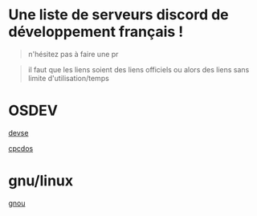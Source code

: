 # Une liste de serveurs discord de développement français !

> n'hésitez pas à faire une pr

> il faut que les liens soient des liens officiels ou alors des liens sans limite d'utilisation/temps

# OSDEV

[devse](https://discord.com/invite/3XjkM6q)

[cpcdos](https://discord.com/invite/3Qm8xDp)

# gnu/linux 

[gnou](https://discord.gg/URKy7yd)
